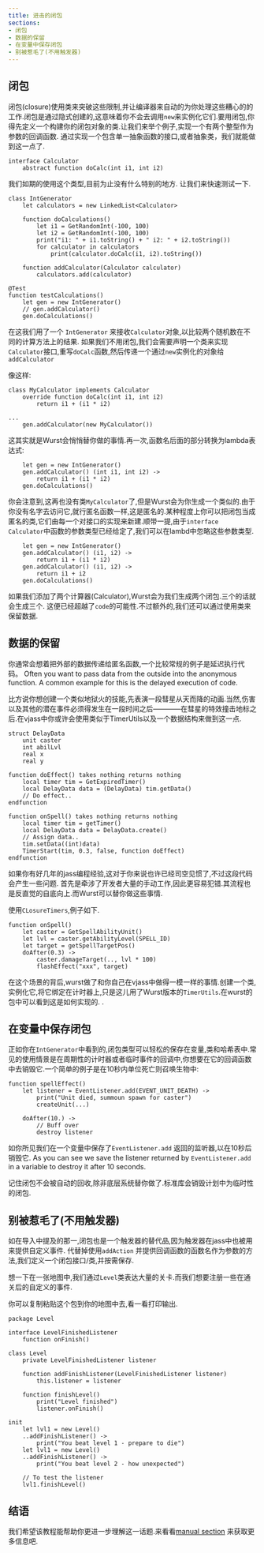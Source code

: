 ```yaml
---
title: 进击的闭包
sections:
- 闭包
- 数据的保留
- 在变量中保存闭包
- 别被惹毛了(不用触发器)
---
```


## 闭包

闭包(closure)使用类来突破这些限制,并让编译器来自动的为你处理这些糟心的的工作.闭包是通过隐式创建的,这意味着你不会去调用`new`来实例化它们.要用闭包,你得先定义一个构建你的闭包对象的类.让我们来举个例子,实现一个有两个整型作为参数的回调函数.
通过实现一个包含单一抽象函数的接口,或者抽象类，我们就能做到这一点了.


```wurst
interface Calculator
    abstract function doCalc(int i1, int i2)
```
我们如期的使用这个类型,目前为止没有什么特别的地方.
让我们来快速测试一下.


```wurst
class IntGenerator
    let calculators = new LinkedList<Calculator>

    function doCalculations()
        let i1 = GetRandomInt(-100, 100)
        let i2 = GetRandomInt(-100, 100)
        print("i1: " + i1.toString() + " i2: " + i2.toString())
        for calculator in calculators
            print(calculator.doCalc(i1, i2).toString())

    function addCalculator(Calculator calculator)
        calculators.add(calculator)

@Test
function testCalculations()
    let gen = new IntGenerator()
    // gen.addCalculator()
    gen.doCalculations()
```
在这我们用了一个 `IntGenerator` 来接收`Calculator`对象,以比较两个随机数在不同的计算方法上的结果.
如果我们不用闭包,我们会需要声明一个类来实现`Calculator`接口,重写`doCalc`函数,然后传递一个通过`new`实例化的对象给 `addCalculator`

像这样:

```wurst
class MyCalculator implements Calculator
    override function doCalc(int i1, int i2)
        return i1 + (i1 * i2)

...
    gen.addCalculator(new MyCalculator())
```
这其实就是Wurst会悄悄替你做的事情.再一次,函数名后面的部分转换为lambda表达式:

```wurst
    let gen = new IntGenerator()
    gen.addCalculator() (int i1, int i2) ->
        return i1 + (i1 * i2)
    gen.doCalculations()
```
你会注意到,这再也没有类`MyCalculator`了,但是Wurst会为你生成一个类似的.由于你没有名字去访问它,就行匿名函数一样,这是匿名的.某种程度上你可以把闭包当成匿名的类,它们由每一个对接口的实现来新建.顺带一提,由于`interface Calculator`中函数的参数类型已经给定了,我们可以在lambd中忽略这些参数类型.


```wurst
    let gen = new IntGenerator()
    gen.addCalculator() (i1, i2) ->
        return i1 + (i1 * i2)
    gen.addCalculator() (i1, i2) ->
        return i1 + i2
    gen.doCalculations()
```
如果我们添加了两个计算器(Calculator),Wurst会为我们生成两个闭包.三个的话就会生成三个.
这便已经超越了`code`的可能性.不过额外的,我们还可以通过使用类来保留数据.


## 数据的保留

你通常会想着把外部的数据传递给匿名函数,一个比较常规的例子是延迟执行代码。
Often you want to pass data from the outside into the anonymous function.
A common example for this is the delayed execution of code.

比方说你想创建一个类似地狱火的技能,先表演一段彗星从天而降的动画.当然,伤害以及其他的潜在事件必须得发生在一段时间之后————在彗星的特效撞击地标之后.在vjass中你或许会使用类似于TimerUtils以及一个数据结构来做到这一点.


```wurst
struct DelayData
    unit caster
    int abilLvl
    real x
    real y

function doEffect() takes nothing returns nothing
    local timer tim = GetExpiredTimer()
    local DelayData data = (DelayData) tim.getData()
    // Do effect..
endfunction

function onSpell() takes nothing returns nothing
    local timer tim = getTimer()
    local DelayData data = DelayData.create()
    // Assign data..
    tim.setData((int)data)
    TimerStart(tim, 0.3, false, function doEffect)
endfunction
```
如果你有好几年的jass编程经验,这对于你来说也许已经司空见惯了,不过这段代码会产生一些问题.
首先是牵涉了开发者大量的手动工作,因此更容易犯错.其流程也是反直觉的自底向上.而Wurst可以替你做这些事情.

使用`CLosureTimers`,例子如下.


```wurst
function onSpell()
    let caster = GetSpellAbilityUnit()
    let lvl = caster.getAbilityLevel(SPELL_ID)
    let target = getSpellTargetPos()
    doAfter(0.3) ->
        caster.damageTarget(.., lvl * 100)
        flashEffect("xxx", target)
```
在这个场景的背后,wurst做了和你自己在vjass中做得一模一样的事情.创建一个类,实例化它,将它绑定在计时器上,只是这儿用了Wurst版本的`TimerUtils`.在wurst的包中可以看到这是如何实现的.
.
## 在变量中保存闭包
正如你在`IntGenerator`中看到的,闭包类型可以轻松的保存在变量,类和哈希表中.常见的使用情景是在周期性的计时器或者临时事件的回调中,你想要在它的回调函数中去销毁它.一个简单的例子是在10秒内单位死亡则召唤生物中:


```wurst
function spellEffect()
    let listener = EventListener.add(EVENT_UNIT_DEATH) ->
        print("Unit died, summoun spawn for caster")
        createUnit(...)

    doAfter(10.) ->
        // Buff over
        destroy listener
```
如你所见我们在一个变量中保存了`EventListener.add` 返回的监听器,以在10秒后销毁它.
As you can see we save the listener returned by `EventListener.add` in a variable to destroy it after 10 seconds.

记住闭包不会被自动的回收,除非底层系统替你做了.标准库会销毁计划中为临时性的闭包.
## 别被惹毛了(不用触发器)

如在导入中提及的那一,闭包也是一个触发器的替代品,因为触发器在jass中也被用来提供自定义事件.
代替掉使用`addAction` 并提供回调函数的函数名作为参数的方法,我们定义一个闭包接口/类,并按需保存.

想一下在一张地图中,我们通过`Level`类表达大量的关卡.而我们想要注册一些在通关后的自定义的事件.

你可以复制粘贴这个包到你的地图中去,看一看打印输出.

```wurst
package Level

interface LevelFinishedListener
	function onFinish()

class Level
	private LevelFinishedListener listener

	function addFinishListener(LevelFinishedListener listener)
		this.listener = listener

	function finishLevel()
		print("Level finished")
		listener.onFinish()

init
	let lvl1 = new Level()
	..addFinishListener() ->
		print("You beat level 1 - prepare to die")
	let lvl1 = new Level()
	..addFinishListener() ->
		print("You beat level 2 - how unexpected")

	// To test the listener
	lvl1.finishLevel()
```

## 结语

我们希望该教程能帮助你更进一步理解这一话题.来看看[manual section](https://wurstlang.org/manual.html#lambdas-and-closures) 来获取更多信息吧.

